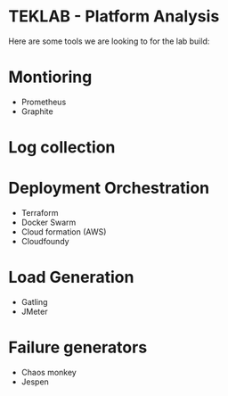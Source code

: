 # TEKLAB - Platform Analysis

Here are some tools we are looking to for the lab build:

# Montioring

- Prometheus
- Graphite

# Log collection



# Deployment Orchestration

- Terraform
- Docker Swarm
- Cloud formation (AWS)
- Cloudfoundy


# Load Generation

- Gatling
- JMeter

# Failure generators

- Chaos monkey
- Jespen

